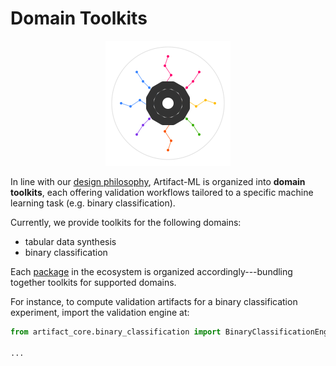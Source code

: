 # Domain Toolkits

<p align="center">
  <img src="../../assets/artifact_ml_logo.svg" width="200" alt="Artifact-ML Logo">
</p>

In line with our [design philosophy](design_philosophy.md), Artifact-ML is organized into **domain toolkits**, each offering validation workflows tailored to a specific machine learning task (e.g. binary classification).

Currently, we provide toolkits for the following domains:

- tabular data synthesis
- binary classification

Each [package](pages/packages.md) in the ecosystem is organized accordingly---bundling together toolkits for supported domains.

For instance, to compute validation artifacts for a binary classification experiment, import the validation engine at:

```python
from artifact_core.binary_classification import BinaryClassificationEngine

...